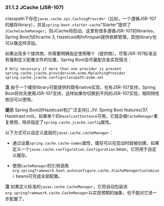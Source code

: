 ### 31.1.2 JCache (JSR-107)

classpath下存在`javax.cache.spi.CachingProvider`（比如，一个遵循JSR-107的缓存library），并且`spring-boot-starter-cache`“Starter”提供了`JCacheCacheManager`，则JCache将启动。这里有很多遵循JSR-107的libraries，Spring Boot为Ehcache 3, Hazelcast和Infinispan提供依赖管理，其他library也可以像这样添加。

如果出现多个提供商，你需要明确指定使用哪个（提供商）。尽管JSR-107标准没有强制定义配置文件的位置，Spring Boot会尽量配合各实现情况：
```properties
# Only necessary if more than one provider is present
spring.cache.jcache.provider=com.acme.MyCachingProvider
spring.cache.jcache.config=classpath:acme.xml
```
**注** 由于一个缓存library可能提供的既有native实现，也有JSR-107支持，Spring Boot将优先使用JSR-107支持，这样如果你切换到不同的JSR-107实现，相同特性依旧可以使用。

**提示** Spring Boot对Hazelcast有[广泛支持](../IV. Spring Boot features/37. Hazelcast.md)。如果单个的`HazelcastInstance`可用，它就会被`CacheManager`重复使用，除非指定了`spring.cache.jcache.config`属性。

以下方式可以自定义底层的`javax.cache.cacheManager`：

* 通过设置`spring.cache.cache-names`属性，缓存可以在启动时就被创建。如果定义一个`javax.cache.configuration.Configuration` bean，它将用于自定义缓存。

* 使用`CacheManager`的引用调用`org.springframework.boot.autoconfigure.cache.JCacheManagerCustomizer` beans可完成全部配置。

**注** 如果定义标准的`javax.cache.CacheManager`，它将自动包装进`org.springframework.cache.CacheManager`以实现预期的抽象，也不能对它进一步配置了。
